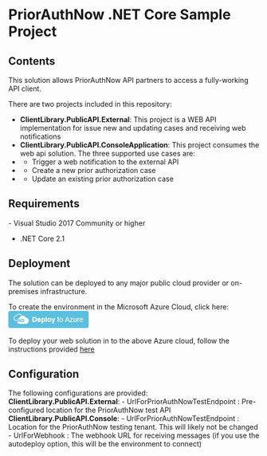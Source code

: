 ﻿# PriorAuthNow .NET Core Sample Project

<h2>Contents</h2>
This solution allows PriorAuthNow API partners to access a fully-working API client.

There are two projects included in this repository:
- <b>ClientLibrary.PublicAPI.External</b>: This project is a WEB API implementation for issue new and updating cases and receiving web notifications
- <b>ClientLibrary.PublicAPI.ConsoleApplication</b>: This project consumes the web api solution. The three supported use cases are:
- - Trigger a web notification to the external API 
- - Create a new prior authorization case
- - Update an existing prior authorization case

<h2> Requirements </h2>
- Visual Studio 2017 Community or higher

- .NET Core 2.1 

<h2> Deployment </h2>
The solution can be deployed to any major public cloud provider or on-premises infrastructure. 


To create the environment in the Microsoft Azure Cloud, click here: <a href="https://portal.azure.com/#create/Microsoft.Template/uri/https://raw.githubusercontent.com/quicksolutions/pandemo/master/Client%20Libraries/.NET%20Core/Deployment/azuredeploy.json?token=AAMTHiGXrq2e05cKAgBzgPG-tjRchRzLks5cmsl7wA%3D%3D" target="_blank">
<img src="https://raw.githubusercontent.com/Azure/azure-quickstart-templates/master/1-CONTRIBUTION-GUIDE/images/deploytoazure.png"/>
</a>

To deploy your web solution in to the above Azure cloud, follow the instructions provided <a href="https://docs.microsoft.com/en-us/aspnet/core/tutorials/publish-to-azure-webapp-using-vs?view=aspnetcore-2.2">here</a>

<h2> Configuration </h2>
The following configurations are provided:
<b>ClientLibrary.PublicAPI.External</b>:
- UrlForPriorAuthNowTestEndpoint : Pre-configured location for the PriorAuthNow test API
<b>ClientLibrary.PublicAPI.Console</b>:
- UrlForPriorAuthNowTestEndpoint : Location for the PriorAuthNow testing tenant. This will likely not be changed
- UrlForWebhook : The webhook URL for receiving messages (if you use the autodeploy option, this will be the environment to connect)